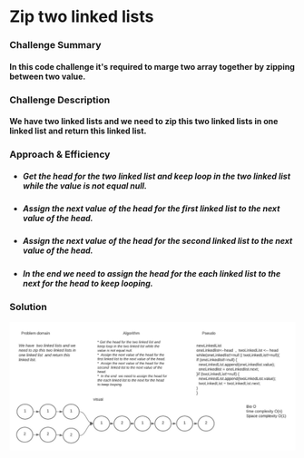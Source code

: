 # Zip two linked lists

### Challenge Summary
#### In this code challenge it's required to marge two array together by zipping between two value.

### Challenge Description
#### We have  two linked lists and we need to zip this two linked lists in one linked list  and return this linked list.
### Approach & Efficiency

* ##### Get the head for the two linked list and keep loop in the two linked list while the  value is not equal null.
* ##### Assign the next value of the head for the first linked list to the next value of the head.
* ##### Assign the next value of the head for the second  linked list to the next value of the head.
* ##### In the end  we need to assign the head for the each linked list to the next for the head to keep looping.

### Solution

<!-- Embedded whiteboard image -->
![Whiteboard solution ](../assets/zipTwolinkedlist.jpeg)
